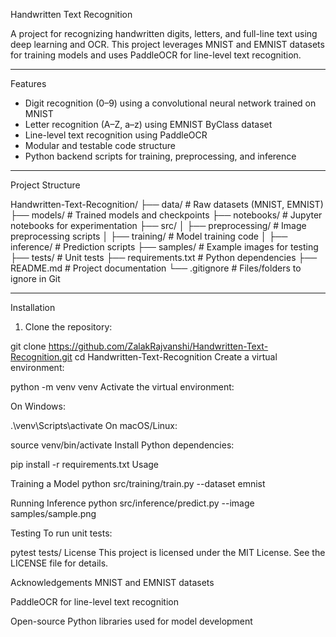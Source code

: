 Handwritten Text Recognition

A project for recognizing handwritten digits, letters, and full-line text using deep learning and OCR. This project leverages MNIST and EMNIST datasets for training models and uses PaddleOCR for line-level text recognition.

---

Features

- Digit recognition (0–9) using a convolutional neural network trained on MNIST
- Letter recognition (A–Z, a–z) using EMNIST ByClass dataset
- Line-level text recognition using PaddleOCR
- Modular and testable code structure
- Python backend scripts for training, preprocessing, and inference

---

Project Structure

Handwritten-Text-Recognition/
├── data/ # Raw datasets (MNIST, EMNIST)
├── models/ # Trained models and checkpoints
├── notebooks/ # Jupyter notebooks for experimentation
├── src/
│ ├── preprocessing/ # Image preprocessing scripts
│ ├── training/ # Model training code
│ ├── inference/ # Prediction scripts
├── samples/ # Example images for testing
├── tests/ # Unit tests
├── requirements.txt # Python dependencies
├── README.md # Project documentation
└── .gitignore # Files/folders to ignore in Git


---

Installation

1. Clone the repository:


git clone https://github.com/ZalakRajvanshi/Handwritten-Text-Recognition.git
cd Handwritten-Text-Recognition
Create a virtual environment:


python -m venv venv
Activate the virtual environment:

On Windows:


.\venv\Scripts\activate
On macOS/Linux:


source venv/bin/activate
Install Python dependencies:


pip install -r requirements.txt
Usage

Training a Model
python src/training/train.py --dataset emnist

Running Inference
python src/inference/predict.py --image samples/sample.png

Testing
To run unit tests:


pytest tests/
License
This project is licensed under the MIT License. See the LICENSE file for details.

Acknowledgements
MNIST and EMNIST datasets

PaddleOCR for line-level text recognition

Open-source Python libraries used for model development




